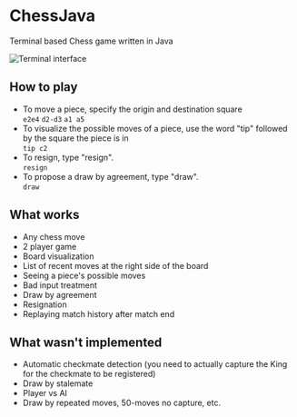 # ChessJava
Terminal based Chess game written in Java

![Terminal interface](https://github.com/wendellavila/ChessJava/main/repo-assets/chessjava.jpg "Terminal interface")

## How to play
* To move a piece, specify the origin and destination square<br>
```e2e4``` ```d2-d3``` ```a1 a5```
* To visualize the possible moves of a piece, use the word "tip" followed by the square the piece is in<br>
```tip c2```
* To resign, type "resign".<br>
```resign```
* To propose a draw by agreement, type "draw".<br>
```draw```

## What works
* Any chess move
* 2 player game
* Board visualization
* List of recent moves at the right side of the board
* Seeing a piece's possible moves
* Bad input treatment
* Draw by agreement
* Resignation
* Replaying match history after match end

## What wasn't implemented
* Automatic checkmate detection (you need to actually capture the King for the checkmate to be registered)
* Draw by stalemate
* Player vs AI
* Draw by repeated moves, 50-moves no capture, etc.
